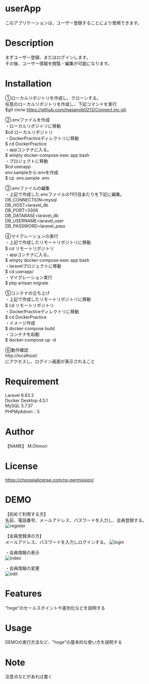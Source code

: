 # userApp
このアプリケーションは、ユーザー登録することにより使用できます。

# Description
まずユーザー登録、またはログインします。  
その後、ユーザー情報を閲覧・編集が可能になります。

# Installation
①ローカルリポジトリを作成し、クローンする。  
任意のローカルリポジトリを作成し、下記コマンドを実行  
$git clone https://github.com/masanob0213/Connect.inc.git.

  
②.envファイルを作成  
・ローカルリポジトリに移動  
$cd ローカルリポジトリ  
・DockerPracticeディレクトリに移動  
$ cd DockerPractice  
・appコンテナに入る。  
$ winpty docker-compose exec app bash  
・プロジェクトに移動  
$cd userapp  
env.sampleから.envを作成  
$ cp .env.sample .env

③.envファイルの編集  
・上記で作成した.envファイルの11行目あたりを下記に編集。  
DB_CONNECTION=mysql  
DB_HOST=laravel_db  
DB_PORT=3306  
DB_DATABASE=laravel_db  
DB_USERNAME=laravel_user  
DB_PASSWORD=laravel_pass  

④マイグレーションの実行  
・上記で作成したリモートリポジトリに移動  
$ cd リモートリポジトリ  
・appコンテナに入る。  
$ winpty docker-compose exec app bash  
・laravelプロジェクトに移動  
$ cd userapp/  
・マイグレーション実行  
$ php artisan migrate

⑤コンテナの立ち上げ  
・上記で作成したリモートリポジトリに移動  
$ cd リモートリポジトリ  
・DockerPracticeディレクトリに移動  
$ cd DockerPractice  
・イメージ作成  
$ docker-compose build  
・コンテナを起動  
$ docker-compose up -d  

⑥動作確認  
http://localhost/  
にアクセスし、ログイン画面が表示されること

# Requirement
Laravel 8.83.3  
Docker Desktop 4.5.1  
MySQL 5.7.37  
PHPMyAdmin：5  

# Author
【NAME】 M.Ohmori  

# License  
https://choosealicense.com/no-permission/

# DEMO
【初めて利用する方】  
名前、電話番号、メールアドレス、パスワードを入力し、会員登録する。  
![register](https://user-images.githubusercontent.com/90172942/156907778-2d0714dc-fde6-4565-b388-5a5d5a7f4adf.png)

【会員登録済の方】  
メールアドレス、パスワードを入力しログインする。
![login](https://user-images.githubusercontent.com/90172942/156907876-7a2924b8-25e4-4c63-8bfa-f14a9a2065dd.png)

・会員情報の表示  
![index](https://user-images.githubusercontent.com/90172942/156907822-ed002b9f-a9df-4bb4-9a8a-de609e1afb5a.png)

・会員情報の変更  
![edit](https://user-images.githubusercontent.com/90172942/156907796-3b8f89d9-9699-4dbc-863e-54fc47ae45a5.png)

# Features
"hoge"のセールスポイントや差別化などを説明する

# Usage
 DEMOの実行方法など、"hoge"の基本的な使い方を説明する
  
# Note
注意点などがあれば書く
